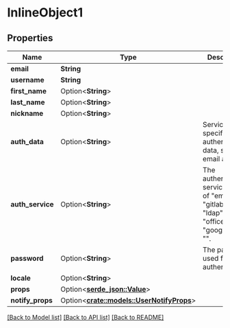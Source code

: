 # InlineObject1

## Properties

Name | Type | Description | Notes
------------ | ------------- | ------------- | -------------
**email** | **String** |  | 
**username** | **String** |  | 
**first_name** | Option<**String**> |  | [optional]
**last_name** | Option<**String**> |  | [optional]
**nickname** | Option<**String**> |  | [optional]
**auth_data** | Option<**String**> | Service-specific authentication data, such as email address. | [optional]
**auth_service** | Option<**String**> | The authentication service, one of \"email\", \"gitlab\", \"ldap\", \"saml\", \"office365\", \"google\", and \"\". | [optional]
**password** | Option<**String**> | The password used for email authentication. | [optional]
**locale** | Option<**String**> |  | [optional]
**props** | Option<[**serde_json::Value**](.md)> |  | [optional]
**notify_props** | Option<[**crate::models::UserNotifyProps**](UserNotifyProps.md)> |  | [optional]

[[Back to Model list]](../README.md#documentation-for-models) [[Back to API list]](../README.md#documentation-for-api-endpoints) [[Back to README]](../README.md)


